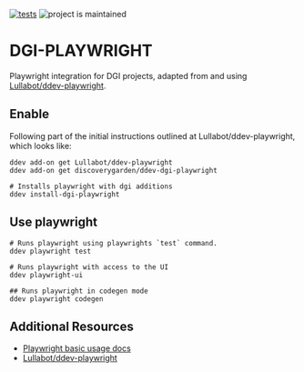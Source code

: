 [![tests](https://github.com/discoverygarden/ddev-dgi-playwright/actions/workflows/tests.yml/badge.svg)](https://github.com/discoverygarden/ddev-dgi-playwright/actions/workflows/tests.yml) ![project is maintained](https://img.shields.io/maintenance/yes/2025.svg)

# DGI-PLAYWRIGHT
Playwright integration for DGI projects, adapted from and using [Lullabot/ddev-playwright](https://github.com/Lullabot/ddev-playwright).
## Enable
Following part of the initial instructions outlined at Lullabot/ddev-playwright, which looks like:
```
ddev add-on get Lullabot/ddev-playwright
ddev add-on get discoverygarden/ddev-dgi-playwright

# Installs playwright with dgi additions
ddev install-dgi-playwright
```

## Use playwright
```
# Runs playwright using playwrights `test` command.
ddev playwright test

# Runs playwright with access to the UI
ddev playwright-ui

## Runs playwright in codegen mode
ddev playwright codegen
```

## Additional Resources

* [Playwright basic usage docs](https://playwright.dev/docs/intro)
* [Lullabot/ddev-playwright](https://github.com/Lullabot/ddev-playwright)
